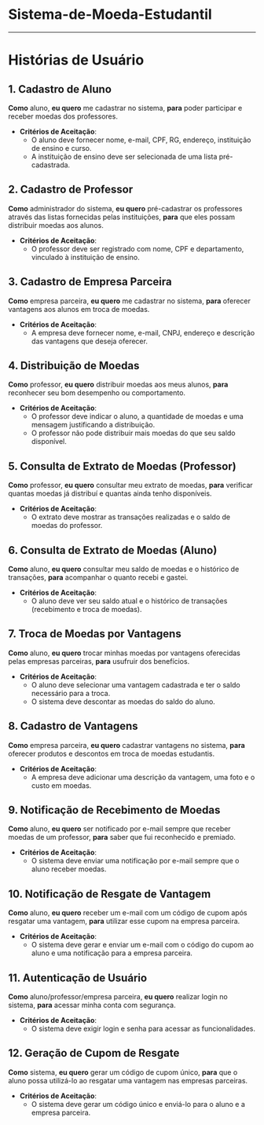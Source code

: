 # Sistema-de-Moeda-Estudantil

---

# Histórias de Usuário

## 1. Cadastro de Aluno
**Como** aluno, **eu quero** me cadastrar no sistema, **para** poder participar e receber moedas dos professores.
- **Critérios de Aceitação**:
  - O aluno deve fornecer nome, e-mail, CPF, RG, endereço, instituição de ensino e curso.
  - A instituição de ensino deve ser selecionada de uma lista pré-cadastrada.

## 2. Cadastro de Professor
**Como** administrador do sistema, **eu quero** pré-cadastrar os professores através das listas fornecidas pelas instituições, **para** que eles possam distribuir moedas aos alunos.
- **Critérios de Aceitação**:
  - O professor deve ser registrado com nome, CPF e departamento, vinculado à instituição de ensino.

## 3. Cadastro de Empresa Parceira
**Como** empresa parceira, **eu quero** me cadastrar no sistema, **para** oferecer vantagens aos alunos em troca de moedas.
- **Critérios de Aceitação**:
  - A empresa deve fornecer nome, e-mail, CNPJ, endereço e descrição das vantagens que deseja oferecer.

## 4. Distribuição de Moedas
**Como** professor, **eu quero** distribuir moedas aos meus alunos, **para** reconhecer seu bom desempenho ou comportamento.
- **Critérios de Aceitação**:
  - O professor deve indicar o aluno, a quantidade de moedas e uma mensagem justificando a distribuição.
  - O professor não pode distribuir mais moedas do que seu saldo disponível.

## 5. Consulta de Extrato de Moedas (Professor)
**Como** professor, **eu quero** consultar meu extrato de moedas, **para** verificar quantas moedas já distribuí e quantas ainda tenho disponíveis.
- **Critérios de Aceitação**:
  - O extrato deve mostrar as transações realizadas e o saldo de moedas do professor.

## 6. Consulta de Extrato de Moedas (Aluno)
**Como** aluno, **eu quero** consultar meu saldo de moedas e o histórico de transações, **para** acompanhar o quanto recebi e gastei.
- **Critérios de Aceitação**:
  - O aluno deve ver seu saldo atual e o histórico de transações (recebimento e troca de moedas).

## 7. Troca de Moedas por Vantagens
**Como** aluno, **eu quero** trocar minhas moedas por vantagens oferecidas pelas empresas parceiras, **para** usufruir dos benefícios.
- **Critérios de Aceitação**:
  - O aluno deve selecionar uma vantagem cadastrada e ter o saldo necessário para a troca.
  - O sistema deve descontar as moedas do saldo do aluno.

## 8. Cadastro de Vantagens
**Como** empresa parceira, **eu quero** cadastrar vantagens no sistema, **para** oferecer produtos e descontos em troca de moedas estudantis.
- **Critérios de Aceitação**:
  - A empresa deve adicionar uma descrição da vantagem, uma foto e o custo em moedas.

## 9. Notificação de Recebimento de Moedas
**Como** aluno, **eu quero** ser notificado por e-mail sempre que receber moedas de um professor, **para** saber que fui reconhecido e premiado.
- **Critérios de Aceitação**:
  - O sistema deve enviar uma notificação por e-mail sempre que o aluno receber moedas.

## 10. Notificação de Resgate de Vantagem
**Como** aluno, **eu quero** receber um e-mail com um código de cupom após resgatar uma vantagem, **para** utilizar esse cupom na empresa parceira.
- **Critérios de Aceitação**:
  - O sistema deve gerar e enviar um e-mail com o código do cupom ao aluno e uma notificação para a empresa parceira.

## 11. Autenticação de Usuário
**Como** aluno/professor/empresa parceira, **eu quero** realizar login no sistema, **para** acessar minha conta com segurança.
- **Critérios de Aceitação**:
  - O sistema deve exigir login e senha para acessar as funcionalidades.

## 12. Geração de Cupom de Resgate
**Como** sistema, **eu quero** gerar um código de cupom único, **para** que o aluno possa utilizá-lo ao resgatar uma vantagem nas empresas parceiras.
- **Critérios de Aceitação**:
  - O sistema deve gerar um código único e enviá-lo para o aluno e a empresa parceira.
